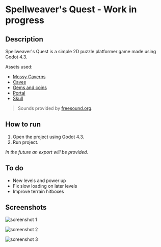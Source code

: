 # Spellweaver's Quest - Work in progress

## Description

Spellweaver's Quest is a simple 2D puzzle platformer game made using Godot 4.3.  

Assets used:

- [Mossy Caverns](https://maaot.itch.io/mossy-cavern)
- [Caves](https://maaot.itch.io/2d-browncave-assets)
- [Gems and coins](https://laredgames.itch.io/gems-coins-free)
- [Portal](https://elthen.itch.io/2d-pixel-art-portal-sprites)
- [Skull](https://raynoa.itch.io/32x32-head-icons)

>Sounds provided by [freesound.org](https://freesound.org/).  

## How to run

1. Open the project using Godot 4.3.
2. Run project.

*In the future an export will be provided.*

## To do

- New levels and power up
- Fix slow loading on later levels
- Improve terrain hitboxes

## Screenshots

![screenshot 1](https://github.com/ChrisTs8920/platformer-godot/blob/main/screenshots/Screenshot_1.jpg?raw=true)

![screenshot 2](https://github.com/ChrisTs8920/platformer-godot/blob/main/screenshots/Screenshot_2.jpg?raw=true)

![screenshot 3](https://github.com/ChrisTs8920/platformer-godot/blob/main/screenshots/Screenshot_3.jpg?raw=true)
